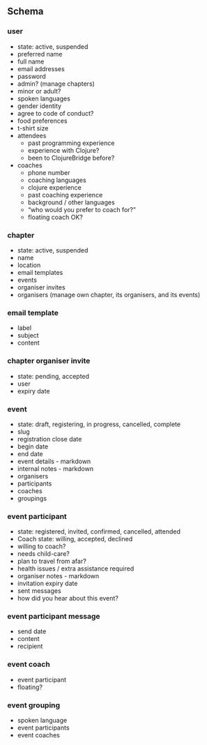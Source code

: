## Schema

### user

- state: active, suspended
- preferred name
- full name
- email addresses
- password
- admin? (manage chapters)
- minor or adult?
- spoken languages
- gender identity
- agree to code of conduct?
- food preferences
- t-shirt size
- attendees
  - past programming experience
  - experience with Clojure?
  - been to ClojureBridge before?
- coaches
  - phone number
  - coaching languages
  - clojure experience
  - past coaching experience
  - background / other languages
  - “who would you prefer to coach for?”
  - floating coach OK?

### chapter

- state: active, suspended
- name
- location
- email templates
- events
- organiser invites
- organisers (manage own chapter, its organisers, and its events)

### email template

- label
- subject
- content

### chapter organiser invite

- state: pending, accepted
- user
- expiry date

### event

- state: draft, registering, in progress, cancelled, complete
- slug
- registration close date
- begin date
- end date
- event details - markdown
- internal notes - markdown
- organisers
- participants
- coaches
- groupings

### event participant

- state: registered, invited, confirmed, cancelled, attended
- Coach state: willing, accepted, declined
- willing to coach?
- needs child-care?
- plan to travel from afar?
- health issues / extra assistance required
- organiser notes - markdown
- invitation expiry date
- sent messages
- how did you hear about this event?

### event participant message

- send date
- content
- recipient

### event coach

- event participant
- floating?

### event grouping

- spoken language
- event participants
- event coaches
